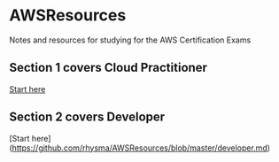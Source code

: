# AWSResources
Notes and resources for studying for the AWS Certification Exams
## Section 1 covers Cloud Practitioner 
[Start here](https://github.com/rhysma/AWSResources/blob/master/cloudpractitioner.md)
## Section 2 covers Developer
[Start here] (https://github.com/rhysma/AWSResources/blob/master/developer.md)

